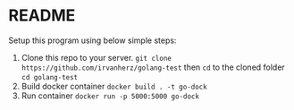 # README

Setup this program using below simple steps:
1. Clone this repo to your server.
`git clone https://github.com/irvanherz/golang-test`
then `cd` to the cloned folder
`cd golang-test`
2. Build docker container
`docker build . -t go-dock`
3. Run container
`docker run -p 5000:5000 go-dock`
  ```